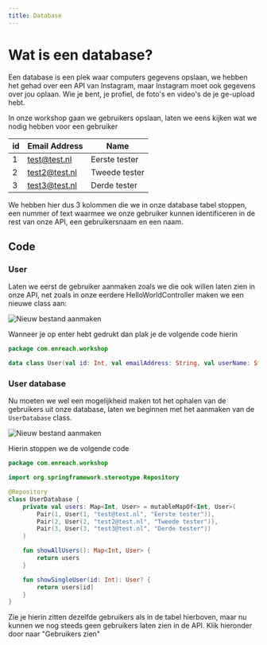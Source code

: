```yaml
---
title: Database
---
```


# Wat is een database?

Een database is een plek waar computers gegevens opslaan, we hebben het gehad over een API
van Instagram, maar Instagram moet ook gegevens over jou oplaan. Wie je bent, je profiel, de foto's en
video's de je ge-upload hebt.

In onze workshop gaan we gebruikers opslaan, laten we eens kijken wat we nodig hebben voor een gebruiker

| id  | Email Address | Name          |
| --- | ------------- | ------------- |
| 1   | test@test.nl  | Eerste tester |
| 2   | test2@test.nl | Tweede tester |
| 3   | test3@test.nl | Derde tester  |

We hebben hier dus 3 kolommen die we in onze database tabel stoppen, een nummer of text waarmee we onze gebruiker
kunnen identificeren in de rest van onze API, een gebruikersnaam en een naam.

## Code

### User
Laten we eerst de gebruiker aanmaken zoals we die ook willen laten zien in onze API, net zoals in onze
eerdere HelloWorldController maken we een nieuwe class aan:

![Nieuw bestand aanmaken](/user_class.png)

Wanneer je op enter hebt gedrukt dan plak je de volgende code hierin

``` kotlin
package com.enreach.workshop

data class User(val id: Int, val emailAddress: String, val userName: String)
```

### User database
Nu moeten we wel een mogelijkheid maken tot het ophalen van de gebruikers uit onze database, laten we beginnen met het aanmaken
van de ``UserDatabase`` class.

![Nieuw bestand aanmaken](/user_database.png)

Hierin stoppen we de volgende code
``` kotlin
package com.enreach.workshop

import org.springframework.stereotype.Repository

@Repository
class UserDatabase {
    private val users: Map<Int, User> = mutableMapOf<Int, User>(
        Pair(1, User(1, "test@test.nl", "Eerste tester")),
        Pair(2, User(2, "test2@test.nl", "Tweede tester")),
        Pair(3, User(3, "test3@test.nl", "Derde tester"))
    )

    fun showAllUsers(): Map<Int, User> {
        return users
    }

    fun showSingleUser(id: Int): User? {
        return users[id]
    }
}
```

Zie je hierin zitten dezelfde gebruikers als in de tabel hierboven, maar nu kunnen we nog steeds geen
gebruikers laten zien in de API. Klik hieronder door naar "Gebruikers zien"